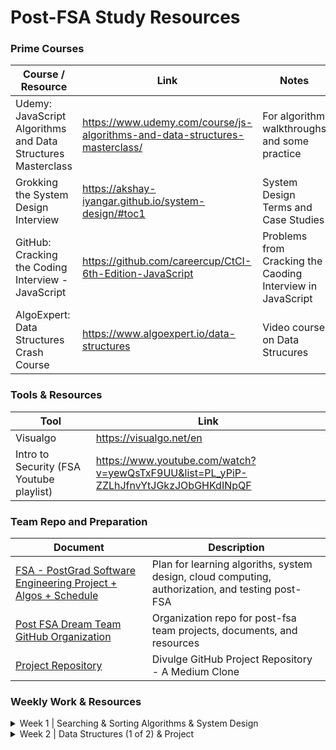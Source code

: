 # Post-FSA Study Resources

### Prime Courses

| Course / Resource                                               | Link                                                                            | Notes
------------------------------------------------------------------|---------------------------------------------------------------------------------|---------------
| Udemy: JavaScript Algorithms and Data Structures Masterclass    | https://www.udemy.com/course/js-algorithms-and-data-structures-masterclass/     | For algorithm walkthroughs and some practice
| Grokking the System Design Interview                            | https://akshay-iyangar.github.io/system-design/#toc1                            | System Design Terms and Case Studies
| GitHub: Cracking the Coding Interview - JavaScript              | https://github.com/careercup/CtCI-6th-Edition-JavaScript                        | Problems from Cracking the Caoding Interview in JavaScript
| AlgoExpert: Data Structures Crash Course                        | https://www.algoexpert.io/data-structures                                       | Video course on Data Strucures

### Tools & Resources

|Tool                                       | Link
--------------------------------------------|---------------------------------
| Visualgo                                  | https://visualgo.net/en
| Intro to Security (FSA Youtube playlist)  | https://www.youtube.com/watch?v=yewQsTxF9UU&list=PL_yPiP-ZZLhJfnvYtJGkzJObGHKdINpQF


### Team Repo and Preparation

| Document                                                                                                                                                                     | Description
-------------------------------------------------------------------------------------------------------------------------------------------------------------------------------|---------------
| [FSA - PostGrad Software Engineering Project + Algos + Schedule](https://docs.google.com/spreadsheets/d/1eAaBFTxEaVm1ceIgfAen1T5UsR3XrDQ6eQNPBffuLiY/edit#gid=1259153563)    | Plan for learning algoriths, system design, cloud computing, authorization, and testing post-FSA
| [Post FSA Dream Team GitHub Organization](https://github.com/post-fsa-dream-team)                                                                                            | Organization repo for post-fsa team projects, documents, and resources
| [Project Repository](https://github.com/post-fsa-dream-team/divulge) | Divulge GitHub Project Repository - A Medium Clone




### Weekly Work & Resources
<details close>
<summary font size="4"> Week 1 | Searching & Sorting Algorithms & System Design </summary>
<br>
  
|Item                                                   | Link
--------------------------------------------------------|----------------------------------
| System Design Question: Design Tiny URL               | https://drive.google.com/file/d/1fwnAz-I4pBv_guEVBgsFMvvK06hlsPJd/view?usp=sharing

</details>

<details close>
<summary font size="4"> Week 2 | Data Structures (1 of 2) & Project </summary>
<br>
  
|Item                                                   | Link
--------------------------------------------------------|----------------------------------
| System Design Question: Twitter                       |https://drive.google.com/file/d/1IVP2ReteG2LMuAaXs0gFGkBsxVfiPIJc/view?usp=sharing

</details>
